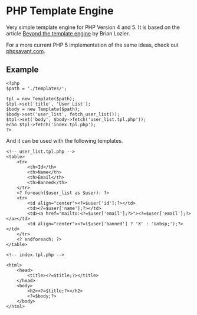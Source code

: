 PHP Template Engine
==

Very simple template engine for PHP Version 4 and 5. It is based on the article [Beyond the template engine](http://articles.sitepoint.com/article/beyond-template-engine) by Brian Lozier.

For a more current PHP 5 implementation of the same ideas, check out [phpsavant.com](http://phpsavant.com/).

Example
--

    <?php  
    $path = './templates/';  
 
    tpl = new Template($path);  
    $tpl->set('title', 'User List');  
    $body = new Template($path);  
    $body->set('user_list', fetch_user_list());  
    $tpl->set('body', $body->fetch('user_list.tpl.php'));  
    echo $tpl->fetch('index.tpl.php');
    ?>

And it can be used with the following templates.

    <!-- user_list.tpl.php -->
    <table>  
        <tr>  
            <th>Id</th>  
            <th>Name</th>  
            <th>Email</th>  
            <th>Banned</th>  
        </tr>  
        <? foreach($user_list as $user): ?>  
        <tr>  
            <td align="center"><?=$user['id'];?></td>  
            <td><?=$user['name'];?></td>  
            <td><a href="mailto:<?=$user['email'];?>"><?=$user['email'];?></a></td>  
            <td align="center"><?=($user['banned'] ? 'X' : '&nbsp;');?></td>  
        </tr>  
        <? endforeach; ?>  
    </table>

    <!-- index.tpl.php -->

    <html>  
        <head>  
            <title><?=$title;?></title>  
        </head>  
        <body>  
            <h2><?=$title;?></h2>  
            <?=$body;?>  
        </body>  
    </html>   